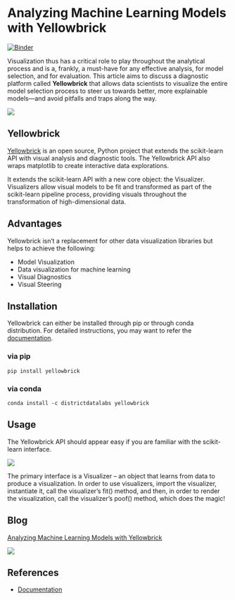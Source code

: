 # Analyzing Machine Learning Models with Yellowbrick
[![Binder](https://mybinder.org/badge_logo.svg)](https://mybinder.org/v2/gh/parulnith/Analysing-Machine-Learning-Models-with-Yellowbrick/master?filepath=Analysing%20Machine%20Learning%20Models%20with%20Yellowbrick.ipynb)

Visualization thus has a critical role to play throughout the analytical process and is a, frankly, a must-have for any effective analysis, for model selection, and for evaluation. This article aims to discuss a diagnostic platform called **Yellowbrick** that allows data scientists to visualize the entire model selection process to steer us towards better, more explainable models—and avoid pitfalls and traps along the way.

![](https://cdn-images-1.medium.com/max/800/1*a9Po3znWlW2M_iFBKMB3EA.png)

## Yellowbrick
[Yellowbrick](https://www.scikit-yb.org/en/latest/about.html) is an open source, Python project that extends the scikit-learn API with visual analysis and diagnostic tools. The Yellowbrick API also wraps matplotlib to create interactive data explorations.

It extends the scikit-learn API with a new core object: the Visualizer. Visualizers allow visual models to be fit and transformed as part of the scikit-learn pipeline process, providing visuals throughout the transformation of high-dimensional data.

## Advantages
Yellowbrick isn’t a replacement for other data visualization libraries but helps to achieve the following:

* Model Visualization
* Data visualization for machine learning
* Visual Diagnostics
* Visual Steering

## Installation
Yellowbrick can either be installed through pip or through conda distribution. For detailed instructions, you may want to refer the [documentation](https://www.scikit-yb.org/en/latest/quickstart.html#installation).

### via pip
```
pip install yellowbrick
```
### via conda
```
conda install -c districtdatalabs yellowbrick
```
## Usage
The Yellowbrick API should appear easy if you are familiar with the scikit-learn interface.

![](https://cdn-images-1.medium.com/max/800/1*3zNcu8BnQDQ8KSTd8_6miw.png)

The primary interface is a Visualizer – an object that learns from data to produce a visualization. In order to use visualizers, import the visualizer, instantiate it, call the visualizer’s fit() method, and then, in order to render the visualization, call the visualizer’s poof() method, which does the magic!

## Blog
[Analyzing Machine Learning Models with Yellowbrick](https://heartbeat.fritz.ai/analyzing-machine-learning-models-with-yellowbrick-37795733f3ee)

![](https://cdn-images-1.medium.com/max/600/1*BGycbd7Wu-6X4AavrYAP9w.png)

## References
* [Documentation](https://www.scikit-yb.org/en/latest/quickstart.html#installation)


